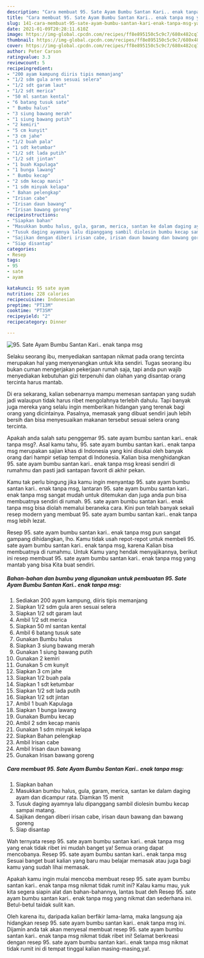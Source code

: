 ```yaml
---
description: "Cara membuat 95. Sate Ayam Bumbu Santan Kari.. enak tanpa msg yang lezat dan Mudah Dibuat"
title: "Cara membuat 95. Sate Ayam Bumbu Santan Kari.. enak tanpa msg yang lezat dan Mudah Dibuat"
slug: 141-cara-membuat-95-sate-ayam-bumbu-santan-kari-enak-tanpa-msg-yang-lezat-dan-mudah-dibuat
date: 2021-01-09T20:28:11.610Z
image: https://img-global.cpcdn.com/recipes/ff8e895150c5c9c7/680x482cq70/95-sate-ayam-bumbu-santan-kari-enak-tanpa-msg-foto-resep-utama.jpg
thumbnail: https://img-global.cpcdn.com/recipes/ff8e895150c5c9c7/680x482cq70/95-sate-ayam-bumbu-santan-kari-enak-tanpa-msg-foto-resep-utama.jpg
cover: https://img-global.cpcdn.com/recipes/ff8e895150c5c9c7/680x482cq70/95-sate-ayam-bumbu-santan-kari-enak-tanpa-msg-foto-resep-utama.jpg
author: Peter Carson
ratingvalue: 3.3
reviewcount: 5
recipeingredient:
- "200 ayam kampung diiris tipis memanjang"
- "1/2 sdm gula aren sesuai selera"
- "1/2 sdt garam laut"
- "1/2 sdt merica"
- "50 ml santan kental"
- "6 batang tusuk sate"
- " Bumbu halus"
- "3 siung bawang merah"
- "1 siung bawang putih"
- "2 kemiri"
- "5 cm kunyit"
- "3 cm jahe"
- "1/2 buah pala"
- "1 sdt ketumbar"
- "1/2 sdt lada putih"
- "1/2 sdt jintan"
- "1 buah Kapulaga"
- "1 bunga lawang"
- " Bumbu kecap"
- "2 sdm kecap manis"
- "1 sdm minyak kelapa"
- " Bahan pelengkap"
- "Irisan cabe"
- "Irisan daun bawang"
- "Irisan bawang goreng"
recipeinstructions:
- "Siapkan bahan"
- "Masukkan bumbu halus, gula, garam, merica, santan ke dalam daging ayam dan dicampur rata. Diamkan 15 menit"
- "Tusuk daging ayamnya lalu dipanggang sambil diolesin bumbu kecap sampai matang."
- "Sajikan dengan diberi irisan cabe, irisan daun bawang dan bawang goreng"
- "Siap disantap"
categories:
- Resep
tags:
- 95
- sate
- ayam

katakunci: 95 sate ayam 
nutrition: 228 calories
recipecuisine: Indonesian
preptime: "PT13M"
cooktime: "PT35M"
recipeyield: "2"
recipecategory: Dinner

---
```



![95. Sate Ayam Bumbu Santan Kari.. enak tanpa msg](https://img-global.cpcdn.com/recipes/ff8e895150c5c9c7/680x482cq70/95-sate-ayam-bumbu-santan-kari-enak-tanpa-msg-foto-resep-utama.jpg)

Selaku seorang ibu, menyediakan santapan nikmat pada orang tercinta merupakan hal yang menyenangkan untuk kita sendiri. Tugas seorang ibu bukan cuman mengerjakan pekerjaan rumah saja, tapi anda pun wajib menyediakan kebutuhan gizi terpenuhi dan olahan yang disantap orang tercinta harus mantab.

Di era  sekarang, kalian sebenarnya mampu memesan santapan yang sudah jadi walaupun tidak harus ribet mengolahnya terlebih dahulu. Tapi banyak juga mereka yang selalu ingin memberikan hidangan yang terenak bagi orang yang dicintainya. Pasalnya, memasak yang dibuat sendiri jauh lebih bersih dan bisa menyesuaikan makanan tersebut sesuai selera orang tercinta. 



Apakah anda salah satu penggemar 95. sate ayam bumbu santan kari.. enak tanpa msg?. Asal kamu tahu, 95. sate ayam bumbu santan kari.. enak tanpa msg merupakan sajian khas di Indonesia yang kini disukai oleh banyak orang dari hampir setiap tempat di Indonesia. Kalian bisa menghidangkan 95. sate ayam bumbu santan kari.. enak tanpa msg kreasi sendiri di rumahmu dan pasti jadi santapan favorit di akhir pekan.

Kamu tak perlu bingung jika kamu ingin menyantap 95. sate ayam bumbu santan kari.. enak tanpa msg, lantaran 95. sate ayam bumbu santan kari.. enak tanpa msg sangat mudah untuk ditemukan dan juga anda pun bisa membuatnya sendiri di rumah. 95. sate ayam bumbu santan kari.. enak tanpa msg bisa diolah memalui beraneka cara. Kini pun telah banyak sekali resep modern yang membuat 95. sate ayam bumbu santan kari.. enak tanpa msg lebih lezat.

Resep 95. sate ayam bumbu santan kari.. enak tanpa msg pun sangat gampang dihidangkan, lho. Kamu tidak usah repot-repot untuk membeli 95. sate ayam bumbu santan kari.. enak tanpa msg, karena Kalian bisa membuatnya di rumahmu. Untuk Kamu yang hendak menyajikannya, berikut ini resep membuat 95. sate ayam bumbu santan kari.. enak tanpa msg yang mantab yang bisa Kita buat sendiri.

<!--inarticleads1-->

##### Bahan-bahan dan bumbu yang digunakan untuk pembuatan 95. Sate Ayam Bumbu Santan Kari.. enak tanpa msg:

1. Sediakan 200 ayam kampung, diiris tipis memanjang
1. Siapkan 1/2 sdm gula aren sesuai selera
1. Siapkan 1/2 sdt garam laut
1. Ambil 1/2 sdt merica
1. Siapkan 50 ml santan kental
1. Ambil 6 batang tusuk sate
1. Gunakan  Bumbu halus
1. Siapkan 3 siung bawang merah
1. Gunakan 1 siung bawang putih
1. Gunakan 2 kemiri
1. Gunakan 5 cm kunyit
1. Siapkan 3 cm jahe
1. Siapkan 1/2 buah pala
1. Siapkan 1 sdt ketumbar
1. Siapkan 1/2 sdt lada putih
1. Siapkan 1/2 sdt jintan
1. Ambil 1 buah Kapulaga
1. Siapkan 1 bunga lawang
1. Gunakan  Bumbu kecap
1. Ambil 2 sdm kecap manis
1. Gunakan 1 sdm minyak kelapa
1. Siapkan  Bahan pelengkap
1. Ambil Irisan cabe
1. Ambil Irisan daun bawang
1. Gunakan Irisan bawang goreng




<!--inarticleads2-->

##### Cara membuat 95. Sate Ayam Bumbu Santan Kari.. enak tanpa msg:

1. Siapkan bahan
1. Masukkan bumbu halus, gula, garam, merica, santan ke dalam daging ayam dan dicampur rata. Diamkan 15 menit
1. Tusuk daging ayamnya lalu dipanggang sambil diolesin bumbu kecap sampai matang.
1. Sajikan dengan diberi irisan cabe, irisan daun bawang dan bawang goreng
1. Siap disantap




Wah ternyata resep 95. sate ayam bumbu santan kari.. enak tanpa msg yang enak tidak ribet ini mudah banget ya! Semua orang dapat mencobanya. Resep 95. sate ayam bumbu santan kari.. enak tanpa msg Sesuai banget buat kalian yang baru mau belajar memasak atau juga bagi kamu yang sudah lihai memasak.

Apakah kamu ingin mulai mencoba membuat resep 95. sate ayam bumbu santan kari.. enak tanpa msg nikmat tidak rumit ini? Kalau kamu mau, yuk kita segera siapin alat dan bahan-bahannya, lantas buat deh Resep 95. sate ayam bumbu santan kari.. enak tanpa msg yang nikmat dan sederhana ini. Betul-betul taidak sulit kan. 

Oleh karena itu, daripada kalian berfikir lama-lama, maka langsung aja hidangkan resep 95. sate ayam bumbu santan kari.. enak tanpa msg ini. Dijamin anda tak akan menyesal membuat resep 95. sate ayam bumbu santan kari.. enak tanpa msg nikmat tidak ribet ini! Selamat berkreasi dengan resep 95. sate ayam bumbu santan kari.. enak tanpa msg nikmat tidak rumit ini di tempat tinggal kalian masing-masing,ya!.


